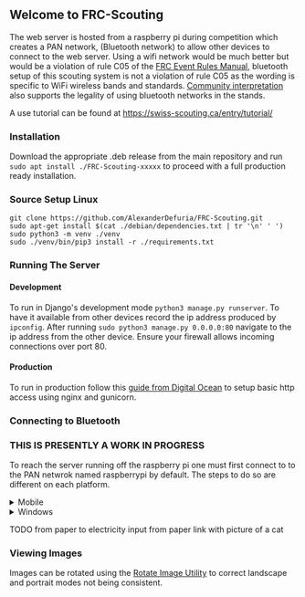 ## Welcome to FRC-Scouting

The web server is hosted from a raspberry pi during competition which creates a PAN network, (Bluetooth network) to allow other devices to connect to the web server. Using a wifi network would be much better but would be a violation of rule C05 of the [FRC Event Rules Manual](https://firstfrc.blob.core.windows.net/frc2019/EventRules/EventRulesManual.pdf), bluetooth setup of this scouting system is not a violation of rule C05 as the wording is specific to WiFi wireless bands and standards. [Community interpretation](https://www.reddit.com/r/FRC/comments/67c7z4/bluetooth_at_competitions/) also supports the legality of using bluetooth networks in the stands.

A use tutorial can be found at https://swiss-scouting.ca/entry/tutorial/

### Installation
Download the appropriate .deb release from the main repository and run ``` sudo apt install ./FRC-Scouting-xxxxx ``` to proceed with a full production ready installation.

### Source Setup Linux
```
git clone https://github.com/AlexanderDefuria/FRC-Scouting.git
sudo apt-get install $(cat ./debian/dependencies.txt | tr '\n' ' ')
sudo python3 -m venv ./venv
sudo ./venv/bin/pip3 install -r ./requirements.txt
```

### Running The Server
#### Development 
To run in Django's development mode ``` python3 manage.py runserver ```. To have it available from other devices record the ip address produced by ``` ipconfig ```. After running ``` sudo python3 manage.py 0.0.0.0:80 ``` navigate to the ip address from the other device. Ensure your firewall allows incoming connections over port 80.
#### Production
To run in production follow this [guide from Digital Ocean](https://www.digitalocean.com/community/tutorials/how-to-set-up-django-with-postgres-nginx-and-gunicorn-on-ubuntu-16-04) to setup basic http access using nginx and gunicorn. 


### Connecting to Bluetooth
### THIS IS PRESENTLY A WORK IN PROGRESS

To reach the server running off the raspberry pi one must first connect to to the PAN netwrok named raspberrypi by default. The steps to do so are different on each platform. 
<details>
    <summary> Mobile </summary>
    <br>
    <li> 1. Simply connect as per usual with any other bluetooth device. 
    <li> 2. On android one must change the settings of the connection to enable internet access over bluetooth. Connect to 127.20.1.1/entry.
</details>

<details>
    <summary> Windows </summary>
    <br>
    <img src="/docs/Step%202%20-%20Bluetooth%20in%20Windows%20Settings.png" width="32%" height="32%"> <img src="/docs/Step%203%20-%20Add%20A%20Device.png" width="32%" height="32%"> <img src="/docs/Step%204a%20-%20Change%20Adapter%20Settings.png" width="32%" height="32%">
    <img src="/docs/Step%204b%20-%20Network%20Connection%20Control%20Panel.png" width="32%" height="32%"> <img src="/docs/Step%205%20-%20View%20Bluetooth%20Network%20Devices.png" width="32%" height="32%"> <img src="/docs/Step%206%20-%20Connect%20To%20Access%20Point.png" width="32%" height="32%">
</details>

TODO 
from paper to electricity input from paper 
link with picture of a cat


### Viewing Images
Images can be rotated using the [Rotate Image Utility](https://github.com/AlexanderDeFuria/FRC-Scouting/blob/master/rotateImage.py) to correct landscape and portrait modes not being consistent.
